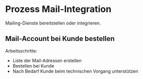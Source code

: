 # Prozess Mail-Integration
Mailing-Dienste bereitstellen oder integrieren.

## Mail-Account bei Kunde bestellen

Arbeitsschritte:
* Liste der Mail-Adressen erstellen
* Bestellen bei Kunde
* Nach Bedarf Kunde beim technischen Vorgang unterstützen